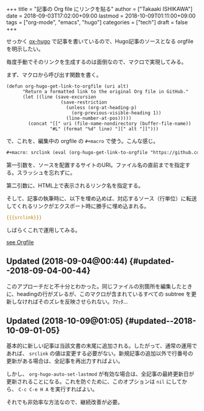 +++
title = "記事の Org file にリンクを貼る"
author = ["Takaaki ISHIKAWA"]
date = 2018-09-03T17:02:00+09:00
lastmod = 2018-10-09T01:11:00+09:00
tags = ["org-mode", "emacs", "hugo"]
categories = ["tech"]
draft = false
+++

せっかく [ox-hugo](https://github.com/kaushalmodi/ox-hugo) で記事を書いているので、Hugo記事のソースとなる orgfile を明示したい。  

毎度手動でそのリンクを生成するのは面倒なので、マクロで実現してみる。  

まず、マクロから呼び出す関数を書く。  

```emacs-lisp
(defun org-hugo-get-link-to-orgfile (uri alt)
      "Return a formatted link to the original Org file in GitHub."
      (let ((line (save-excursion
                    (save-restriction
                      (unless (org-at-heading-p)
                        (org-previous-visible-heading 1))
                      (line-number-at-pos)))))
        (concat "[[" uri (file-name-nondirectory (buffer-file-name))
                "#L" (format "%d" line) "][" alt "]]")))
```

で、これを、編集中の orgfile の `#+macro` で使う。こんな感じ。  

```org
#+macro: srclink (eval (org-hugo-get-link-to-orgfile "https://github.com/takaxp/blog/blame/master/entries/" "see Orgfile"))
```

第一引数を、ソースを配置するサイトのURI。ファイル名の直前までを指定する。スラッシュを忘れずに。  

第二引数に、HTML上で表示されるリンク名を指定する。  

そして、記事の執筆時に、以下を埋め込めば、対応するソース（行単位）に転送してくれるリンクがエクスポート時に勝手に埋め込まれる。  

```org
{{{srclink}}}
```

しばらくこれで運用してみる。  

[see Orgfile](https://github.com/takaxp/blog/blame/master/entries/archive.org#L532)  


## Updated (2018-09-04@00:44) {#updated--2018-09-04-00-44}

このアプローチだと不十分とわかった。同じファイルの別箇所を編集したときに、headingの行がズレるが、このマクロが含まれているすべての subtree を更新しなければそのズレを反映させられない。ｸﾏｯﾀ...  


## Updated (2018-10-09@01:05) {#updated--2018-10-09-01-05}

基本的に新しい記事は当該文書の末尾に追加される。したがって、通常の運用であれば、 `srclink` の値は変更する必要がない。新規記事の追加以外で行番号の更新がある場合は、全記事を再出力すればよい。  

しかし、 `org-hugo-auto-set-lastmod` が有効な場合は、全記事の最終更新日が更新されることになる。これを防ぐために、このオプションは `nil` にしてから、 `C-c C-e H A` を実行すればよい。  

それでも非効率な方法なので、継続改善が必要。
